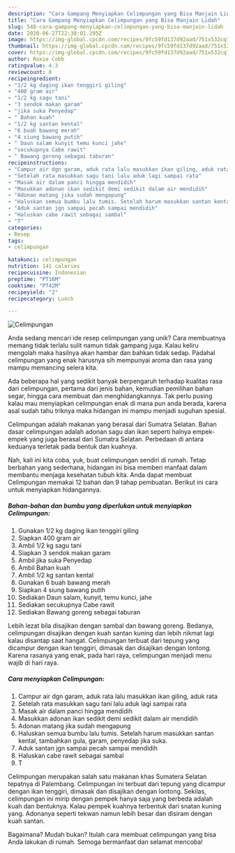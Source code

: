 ```yaml
---
description: "Cara Gampang Menyiapkan Celimpungan yang Bisa Manjain Lidah"
title: "Cara Gampang Menyiapkan Celimpungan yang Bisa Manjain Lidah"
slug: 548-cara-gampang-menyiapkan-celimpungan-yang-bisa-manjain-lidah
date: 2020-06-27T22:30:01.295Z
image: https://img-global.cpcdn.com/recipes/9fc59fd137d92aad/751x532cq70/celimpungan-foto-resep-utama.jpg
thumbnail: https://img-global.cpcdn.com/recipes/9fc59fd137d92aad/751x532cq70/celimpungan-foto-resep-utama.jpg
cover: https://img-global.cpcdn.com/recipes/9fc59fd137d92aad/751x532cq70/celimpungan-foto-resep-utama.jpg
author: Roxie Cobb
ratingvalue: 4.3
reviewcount: 8
recipeingredient:
- "1/2 kg daging ikan tenggiri giling"
- "400 gram air"
- "1/2 kg sagu tani"
- "3 sendok makan garam"
- "jika suka Penyedap"
- " Bahan kuah"
- "1/2 kg santan kental"
- "6 buah bawang merah"
- "4 siung bawang putih"
- " Daun salam kunyit temu kunci jahe"
- "secukupnya Cabe rawit"
- " Bawang goreng sebagai taburan"
recipeinstructions:
- "Campur air dgn garam, aduk rata lalu masukkan ikan giling, aduk rata"
- "Setelah rata masukkan sagu tani lalu aduk lagi sampai rata"
- "Masak air dalam panci hingga mendidih"
- "Masukkan adonan ikan sedikit demi sedikit dalam air mendidih"
- "Adonan matang jika sudah mengapung"
- "Haluskan semua bumbu lalu tumis. Setelah harum masukkan santan kental, tambahkan gula, garam, penyedap jika suka."
- "Aduk santan jgn sampai pecah sampai mendidih"
- "Haluskan cabe rawit sebagai sambal"
- "T"
categories:
- Resep
tags:
- celimpungan

katakunci: celimpungan 
nutrition: 141 calories
recipecuisine: Indonesian
preptime: "PT16M"
cooktime: "PT42M"
recipeyield: "2"
recipecategory: Lunch

---
```



![Celimpungan](https://img-global.cpcdn.com/recipes/9fc59fd137d92aad/751x532cq70/celimpungan-foto-resep-utama.jpg)

Anda sedang mencari ide resep celimpungan yang unik? Cara membuatnya memang tidak terlalu sulit namun tidak gampang juga. Kalau keliru mengolah maka hasilnya akan hambar dan bahkan tidak sedap. Padahal celimpungan yang enak harusnya sih mempunyai aroma dan rasa yang mampu memancing selera kita.

Ada beberapa hal yang sedikit banyak berpengaruh terhadap kualitas rasa dari celimpungan, pertama dari jenis bahan, kemudian pemilihan bahan segar, hingga cara membuat dan menghidangkannya. Tak perlu pusing kalau mau menyiapkan celimpungan enak di mana pun anda berada, karena asal sudah tahu triknya maka hidangan ini mampu menjadi suguhan spesial.

Celimpungan adalah makanan yang berasal dari Sumatra Selatan. Bahan dasar celimpungan adalah adonan sagu dan ikan seperti halnya empek-empek yang juga berasal dari Sumatra Selatan. Perbedaan di antara keduanya terletak pada bentuk dan kuahnya.


Nah, kali ini kita coba, yuk, buat celimpungan sendiri di rumah. Tetap berbahan yang sederhana, hidangan ini bisa memberi manfaat dalam membantu menjaga kesehatan tubuh kita. Anda dapat membuat Celimpungan memakai 12 bahan dan 9 tahap pembuatan. Berikut ini cara untuk menyiapkan hidangannya.

<!--inarticleads1-->

##### Bahan-bahan dan bumbu yang diperlukan untuk menyiapkan Celimpungan:

1. Gunakan 1/2 kg daging ikan tenggiri giling
1. Siapkan 400 gram air
1. Ambil 1/2 kg sagu tani
1. Siapkan 3 sendok makan garam
1. Ambil jika suka Penyedap
1. Ambil  Bahan kuah
1. Ambil 1/2 kg santan kental
1. Gunakan 6 buah bawang merah
1. Siapkan 4 siung bawang putih
1. Sediakan  Daun salam, kunyit, temu kunci, jahe
1. Sediakan secukupnya Cabe rawit
1. Sediakan  Bawang goreng sebagai taburan


Lebih lezat bila disajikan dengan sambal dan bawang goreng. Bedanya, celimpungan disajikan dengan kuah santan kuning dan lebih nikmat lagi kalau disantap saat hangat. Celimpungan terbuat dari tepung yang dicampur dengan ikan tenggiri, dimasak dan disajikan dengan lontong. Karena rasanya yang enak, pada hari raya, celimpungan menjadi menu wajib di hari raya. 

<!--inarticleads2-->

##### Cara menyiapkan Celimpungan:

1. Campur air dgn garam, aduk rata lalu masukkan ikan giling, aduk rata
1. Setelah rata masukkan sagu tani lalu aduk lagi sampai rata
1. Masak air dalam panci hingga mendidih
1. Masukkan adonan ikan sedikit demi sedikit dalam air mendidih
1. Adonan matang jika sudah mengapung
1. Haluskan semua bumbu lalu tumis. Setelah harum masukkan santan kental, tambahkan gula, garam, penyedap jika suka.
1. Aduk santan jgn sampai pecah sampai mendidih
1. Haluskan cabe rawit sebagai sambal
1. T


Celimpungan merupakan salah satu makanan khas Sumatera Selatan tepatnya di Palembang. Celimpungan ini terbuat dari tepung yang dicampur dengan ikan tenggiri, dimasak dan disajikan dengan lontong. Sekilas, celimpungan ini mirip dengan pempek hanya saja yang berbeda adalah kuah dan bentuknya. Kalau pempek kuahnya terbentuk dari snatan kuning yang. Adonanya seperti tekwan namun lebih besar dan disiram dengan kuah santan. 

Bagaimana? Mudah bukan? Itulah cara membuat celimpungan yang bisa Anda lakukan di rumah. Semoga bermanfaat dan selamat mencoba!
